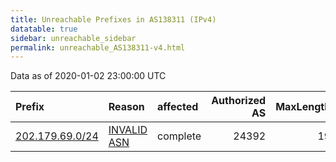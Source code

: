 ```yaml
---
title: Unreachable Prefixes in AS138311 (IPv4)
datatable: true
sidebar: unreachable_sidebar
permalink: unreachable_AS138311-v4.html
---
```


Data as of 2020-01-02 23:00:00 UTC


<div class="datatable-begin"></div>

| Prefix                                                   | Reason                                                                                                  | affected   |   Authorized AS |   MaxLength | Anchor                                       |   unreachable /24s |
|:---------------------------------------------------------|:--------------------------------------------------------------------------------------------------------|:-----------|----------------:|------------:|:---------------------------------------------|-------------------:|
| [202.179.69.0/24](https://stat.ripe.net/202.179.69.0/24) | [INVALID ASN](https://rpki-validator.ripe.net/announcement-preview?asn=AS138311&prefix=202.179.69.0/24) | complete   |           24392 |          19 | [APNIC](unreachable_APNIC_RPKI_Root-v4.html) |                  1 |

<div class="datatable-end"></div>